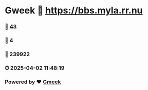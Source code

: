 # Gweek :link: https://bbs.myla.rr.nu 
### :page_facing_up: [43](https://bbs.myla.rr.nu/tag.html) 
### :speech_balloon: 4 
### :hibiscus: 239922 
### :alarm_clock: 2025-04-02 11:48:19 
### Powered by :heart: [Gmeek](https://github.com/Meekdai/Gmeek)
